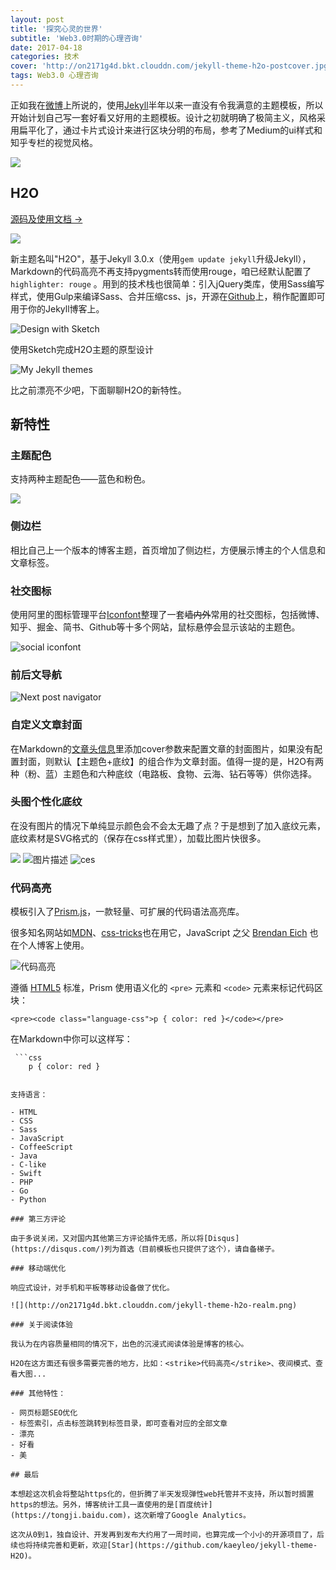 ```yaml
---
layout: post
title: '探究心灵的世界'
subtitle: 'Web3.0时期的心理咨询'
date: 2017-04-18
categories: 技术
cover: 'http://on2171g4d.bkt.clouddn.com/jekyll-theme-h2o-postcover.jpg'
tags: Web3.0 心理咨询 
---
```


正如我在[微博](http://weibo.com/1374146504/profile?topnav=1&wvr=6)上所说的，使用[Jekyll](http://jekyll.com.cn/)半年以来一直没有令我满意的主题模板，所以开始计划自己写一套好看又好用的主题模板。设计之初就明确了极简主义，风格采用扁平化了，通过卡片式设计来进行区块分明的布局，参考了Medium的ui样式和知乎专栏的视觉风格。

![](C:\Users\admin\my-site\jekyll-theme-H2O\assets\img\chatgpt.png)

## H2O

[源码及使用文档 →](https://github.com/kaeyleo/jekyll-theme-H2O)

![](http://on2171g4d.bkt.clouddn.com/jekyll-theme-h2o-realhome.jpg)

新主题名叫"H2O"，基于Jekyll 3.0.x（使用```gem update jekyll```升级Jekyll），Markdown的代码高亮不再支持pygments转而使用rouge，咱已经默认配置了 ```highlighter: rouge``` 。用到的技术栈也很简单：引入jQuery类库，使用Sass编写样式，使用Gulp来编译Sass、合并压缩css、js，开源在[Github](https://github.com/kaeyleo/jekyll-theme-H2O)上，稍作配置即可用于你的Jekyll博客上。

![Design with Sketch](http://on2171g4d.bkt.clouddn.com/jekyll-theme-h2o-sketchdesign.png)

使用Sketch完成H2O主题的原型设计

![My Jekyll themes](http://on2171g4d.bkt.clouddn.com/jekyll-theme-vs.jpg)

比之前漂亮不少吧，下面聊聊H2O的新特性。

## 新特性

### 主题配色

支持两种主题配色——蓝色和粉色。

![](https://github.com/kaeyleo/jekyll-theme-H2O/blob/master/screenshot/jekyll-theme-h2o-themecolor.jpg?raw=true)

### 侧边栏

相比自己上一个版本的博客主题，首页增加了侧边栏，方便展示博主的个人信息和文章标签。

### 社交图标

使用阿里的图标管理平台[Iconfont](http://iconfont.cn/)整理了一套<strike>墙内外</strike>常用的社交图标，包括微博、知乎、掘金、简书、Github等十多个网站，鼠标悬停会显示该站的主题色。

![social iconfont](http://on2171g4d.bkt.clouddn.com/jekyll-theme-h2o-snstext.jpg)

### 前后文导航

![Next post navigator](http://on2171g4d.bkt.clouddn.com/jekyll-theme-h2o-nextpostnav.png)

### 自定义文章封面

在Markdown的[文章头信息](http://jekyll.com.cn/docs/frontmatter/)里添加cover参数来配置文章的封面图片，如果没有配置封面，则默认【主题色+底纹】的组合作为文章封面。值得一提的是，H2O有两种（粉、蓝）主题色和六种底纹（电路板、食物、云海、钻石等等）供你选择。

### 头图个性化底纹

在没有图片的情况下单纯显示颜色会不会太无趣了点？于是想到了加入底纹元素，底纹素材是SVG格式的（保存在css样式里），加载比图片快很多。

![](http://on2171g4d.bkt.clouddn.com/jekyll-theme-h2o-headerpatterns.jpg)
![图片描述](https://hd.itsfun.com.tw/img/7/b91/nBnauETNSJVM1EjNwMjWx0iNx8yMwkTMv42YuEmYn5WaxVnaucWbp9yL6MHc0RHa.jpg)
![ces](C:\Users\admin\my-site\jekyll-theme-H2O\screenshot\jekyll-theme-h2o-realhome.jpg)

### 代码高亮

模板引入了[Prism.js](http://prismjs.com)，一款轻量、可扩展的代码语法高亮库。

很多知名网站如[MDN](https://developer.mozilla.org/)、[css-tricks](https://css-tricks.com/)也在用它，JavaScript 之父 [Brendan Eich](https://brendaneich.com/) 也在个人博客上使用。

![代码高亮](http://on2171g4d.bkt.clouddn.com/jekyll-theme-h2o-highlight.png)

遵循 [HTML5](https://www.w3.org/TR/html5/grouping-content.html#the-pre-element) 标准，Prism 使用语义化的 `<pre>` 元素和 `<code>` 元素来标记代码区块：

```
<pre><code class="language-css">p { color: red }</code></pre>
```

在Markdown中你可以这样写：

```
 ```css
	p { color: red }
 ```
```

支持语言：

- HTML
- CSS
- Sass
- JavaScript
- CoffeeScript
- Java
- C-like
- Swift
- PHP
- Go
- Python

### 第三方评论

由于多说关闭，又对国内其他第三方评论插件无感，所以将[Disqus](https://disqus.com/)列为首选（目前模板也只提供了这个），请自备梯子。

### 移动端优化

响应式设计，对手机和平板等移动设备做了优化。

![](http://on2171g4d.bkt.clouddn.com/jekyll-theme-h2o-realm.png)

### 关于阅读体验

我认为在内容质量相同的情况下，出色的沉浸式阅读体验是博客的核心。

H2O在这方面还有很多需要完善的地方，比如：<strike>代码高亮</strike>、夜间模式、查看大图...

### 其他特性：

- 网页标题SEO优化
- 标签索引，点击标签跳转到标签目录，即可查看对应的全部文章
- 漂亮
- 好看
- 美

## 最后

本想趁这次机会将整站https化的，但折腾了半天发现弹性web托管并不支持，所以暂时搁置https的想法。另外，博客统计工具一直使用的是[百度统计](https://tongji.baidu.com)，这次新增了Google Analytics。

这次从0到1，独自设计、开发再到发布大约用了一周时间，也算完成一个小小的开源项目了，后续也将持续完善和更新，欢迎[Star](https://github.com/kaeyleo/jekyll-theme-H2O)。
